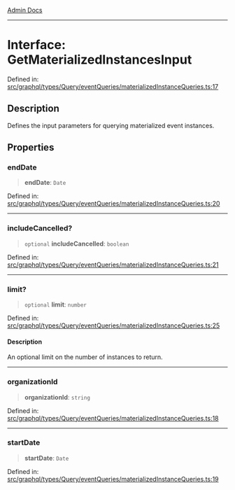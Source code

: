 [Admin Docs](/)

***

# Interface: GetMaterializedInstancesInput

Defined in: [src/graphql/types/Query/eventQueries/materializedInstanceQueries.ts:17](https://github.com/gautam-divyanshu/talawa-api/blob/1d38acecd3e456f869683fb8dca035a5e42010d5/src/graphql/types/Query/eventQueries/materializedInstanceQueries.ts#L17)

## Description

Defines the input parameters for querying materialized event instances.

## Properties

### endDate

> **endDate**: `Date`

Defined in: [src/graphql/types/Query/eventQueries/materializedInstanceQueries.ts:20](https://github.com/gautam-divyanshu/talawa-api/blob/1d38acecd3e456f869683fb8dca035a5e42010d5/src/graphql/types/Query/eventQueries/materializedInstanceQueries.ts#L20)

***

### includeCancelled?

> `optional` **includeCancelled**: `boolean`

Defined in: [src/graphql/types/Query/eventQueries/materializedInstanceQueries.ts:21](https://github.com/gautam-divyanshu/talawa-api/blob/1d38acecd3e456f869683fb8dca035a5e42010d5/src/graphql/types/Query/eventQueries/materializedInstanceQueries.ts#L21)

***

### limit?

> `optional` **limit**: `number`

Defined in: [src/graphql/types/Query/eventQueries/materializedInstanceQueries.ts:25](https://github.com/gautam-divyanshu/talawa-api/blob/1d38acecd3e456f869683fb8dca035a5e42010d5/src/graphql/types/Query/eventQueries/materializedInstanceQueries.ts#L25)

#### Description

An optional limit on the number of instances to return.

***

### organizationId

> **organizationId**: `string`

Defined in: [src/graphql/types/Query/eventQueries/materializedInstanceQueries.ts:18](https://github.com/gautam-divyanshu/talawa-api/blob/1d38acecd3e456f869683fb8dca035a5e42010d5/src/graphql/types/Query/eventQueries/materializedInstanceQueries.ts#L18)

***

### startDate

> **startDate**: `Date`

Defined in: [src/graphql/types/Query/eventQueries/materializedInstanceQueries.ts:19](https://github.com/gautam-divyanshu/talawa-api/blob/1d38acecd3e456f869683fb8dca035a5e42010d5/src/graphql/types/Query/eventQueries/materializedInstanceQueries.ts#L19)
